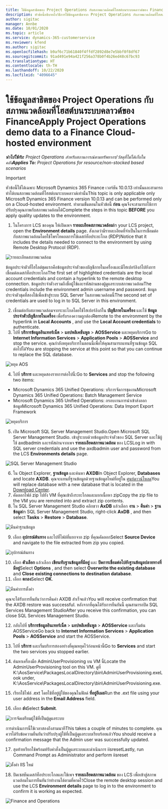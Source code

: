 ```yaml
---
title: ใช้ข้อมูลสาธิตของ Project Operations กับสภาพแวดล้อมที่โฮสต์บนระบบคลาวด์ของ Finance
description: หัวข้อนี้อธิบายถึงวิธีการใช้ข้อมูลสาธิตจาก Project Operations กับภาพแวดล้อมที่โฮสต์บนระบบคลาวด์ของ Dynamics 365 Finance
author: sigitac
manager: Annbe
ms.date: 10/01/2020
ms.topic: article
ms.service: dynamics-365-customerservice
ms.reviewer: kfend
ms.author: sigitac
ms.openlocfilehash: b9af6c71b61840f4ffdf2892d8e7e5bbf0f8df67
ms.sourcegitcommit: 91ad491e94a421f256a378b0f4b26ed48c67bc93
ms.translationtype: HT
ms.contentlocale: th-TH
ms.lasthandoff: 10/22/2020
ms.locfileid: "4096645"
---
```

# <a name="apply-project-operations-demo-data-to-a-finance-cloud-hosted-environment"></a><span data-ttu-id="381f7-103">ใช้ข้อมูลสาธิตของ Project Operations กับสภาพแวดล้อมที่โฮสต์บนระบบคลาวด์ของ Finance</span><span class="sxs-lookup"><span data-stu-id="381f7-103">Apply Project Operations demo data to a Finance Cloud-hosted environment</span></span>

<span data-ttu-id="381f7-104">_**นำไปใช้กับ:** Project Operations สำหรับสถานการณ์ตามทรัพยากร/วัสดุที่ไม่ได้เก็บในคลัง_</span><span class="sxs-lookup"><span data-stu-id="381f7-104">_**Applies To:** Project Operations for resource/non-stocked based scenarios_</span></span>

> [!IMPORTANT]
> <span data-ttu-id="381f7-105">หัวข้อนี้ใช้ได้เฉพาะ Microsoft Dynamics 365 Finance เวอร์ชัน 10.0.13 เท่านั้นและสามารถทำได้บนสภาพแวดล้อมที่โฮสต์บนระบบคลาวด์เท่านั้น</span><span class="sxs-lookup"><span data-stu-id="381f7-105">This topic is only applicable only Microsoft Dynamics 365 Finance version 10.0.13 and can be performed only on a Cloud-hosted environment.</span></span> <span data-ttu-id="381f7-106">ทำตามขั้นตอนในหัวข้อนี้ **ก่อน** คุณจึงจะสามารถใช้การปรับปรุงคุณภาพกับสภาพแวดล้อมได้</span><span class="sxs-lookup"><span data-stu-id="381f7-106">Complete the steps in this topic **BEFORE** you apply quality updates to the environment.</span></span>

1. <span data-ttu-id="381f7-107">ในโครงการ LCS ของคุณ ให้เปิดเพจ **รายละเอียดสภาพแวดล้อม**</span><span class="sxs-lookup"><span data-stu-id="381f7-107">In your LCS project, open the **Environment details** page.</span></span> <span data-ttu-id="381f7-108">สังเกตว่ามีรายละเอียดที่จำเป็นในการเชื่อมต่อกับสภาพแวดล้อมโดยใช้โพรโทคอลการใช้เดสก์ท็อประยะไกล (RDP)</span><span class="sxs-lookup"><span data-stu-id="381f7-108">Notice that it includes the details needed to connect to the environment by using Remote Desktop Protocol (RDP).</span></span>

![ รายละเอียดสภาพแวดล้อม](./media/1EnvironmentDetails.png)

<span data-ttu-id="381f7-110">ข้อมูลประจำตัวที่ไฮไลต์ชุดแรกคือข้อมูลประจำตัวของบัญชีภายในเครื่องและมีไฮเปอร์ลิงก์ไปยังการเชื่อมต่อเดสก์ท็อประยะไกล</span><span class="sxs-lookup"><span data-stu-id="381f7-110">The first set of highlighted credentials are the local account credentials and contain a hyperlink to the remote desktop connection.</span></span> <span data-ttu-id="381f7-111">ข้อมูลประจำตัวงรวมถึงชื่อผู้ใช้และรหัสผ่านของผู้ดูแลระบบสภาพแวดล้อม</span><span class="sxs-lookup"><span data-stu-id="381f7-111">The credentials include the environment admin username and password.</span></span> <span data-ttu-id="381f7-112">ข้อมูลประจำตัวชุดที่สองใช้เพื่อเข้าสู่ระบบ SQL Server ในสภาพแวดล้อมนี้</span><span class="sxs-lookup"><span data-stu-id="381f7-112">The second set of credentials are used to log in to SQL Server in this environment.</span></span>

2. <span data-ttu-id="381f7-113">เชื่อมต่อกับสภาพแวดล้อมจากระบะไกลโดยใช้ไฮเปอร์ลิงก์ใน **บัญชีภายในเครื่อง** และใช้ **ข้อมูลประจำตัวบัญชีภายในเครื่อง** เพื่อรับรองความถูกต้อง</span><span class="sxs-lookup"><span data-stu-id="381f7-113">Remote to the environment by the hyperlink in **Local Accounts** , and use the **Local Account credentials** to authenticate.</span></span>
3. <span data-ttu-id="381f7-114">ไปที่ **บริการข้อมูลอินเทอร์เน็ต** > **แอปพลิเคชันพูล** > **AOSService** และหยุดบริการ</span><span class="sxs-lookup"><span data-stu-id="381f7-114">Go to **Internet Information Services** > **Application Pools** > **AOSService** and stop the service.</span></span> <span data-ttu-id="381f7-115">คุณกำลังหยุดบริการในตอนนี้เพื่อให้คุณสามารถแทนที่ฐานข้อมูล SQL ต่อไปได้</span><span class="sxs-lookup"><span data-stu-id="381f7-115">You are stopping the service at this point so that you can continue to replace the SQL database.</span></span>

![หยุด AOS](./media/2StopAOS.png)

4. <span data-ttu-id="381f7-117">ไปที่ **บริการ** และหยุดสองรายการต่อไปนี้:</span><span class="sxs-lookup"><span data-stu-id="381f7-117">Go to **Services** and stop the following two items:</span></span>

- <span data-ttu-id="381f7-118">Microsoft Dynamics 365 Unified Operations: บริการจัดการชุดงาน</span><span class="sxs-lookup"><span data-stu-id="381f7-118">Microsoft Dynamics 365 Unified Operations: Batch Management Service</span></span>
- <span data-ttu-id="381f7-119">Microsoft Dynamics 365 Unified Operations: กรอบงานการนำเข้าส่งออกข้อมูล</span><span class="sxs-lookup"><span data-stu-id="381f7-119">Microsoft Dynamics 365 Unified Operations: Data Import Export Framework</span></span>

![หยุดบริการ](./media/3StopServices.png)

5. <span data-ttu-id="381f7-121">เปิด Microsoft SQL Server Management Studio.</span><span class="sxs-lookup"><span data-stu-id="381f7-121">Open Microsoft SQL Server Management Studio.</span></span> <span data-ttu-id="381f7-122">เข้าสู่ระบบด้วยข้อมูลประจำตัวของ SQL Server และใช้ผู้ใช้ axdbadmin และรหัสผ่านจากเพจ **รายละเอียดสภาพแวดล้อม** ของ LCS</span><span class="sxs-lookup"><span data-stu-id="381f7-122">Log in with SQL server credentials and use the axdbadmin user and password from the LCS **Environments details** page.</span></span>

![SQL Server Management Studio](./media/4SSMS.png)

6. <span data-ttu-id="381f7-124">ใน Object Explorer, **ฐานข้อมูล** และค้นหา **AXDB**</span><span class="sxs-lookup"><span data-stu-id="381f7-124">In Object Explorer, **Databases** and locate **AXDB**.</span></span> <span data-ttu-id="381f7-125">คุณจะแทนที่ฐานข้อมูลด้วยฐานข้อมูลใหม่ที่อยู่ใน [ศูนย์ดาวน์โหลด](https://download.microsoft.com/download/1/a/3/1a314bd2-b082-4a87-abdc-1ba26c92b63d/ProjOpsDemoDataFOGARelease.zip)</span><span class="sxs-lookup"><span data-stu-id="381f7-125">You will replace database with a new database that is located in the [Download Center](https://download.microsoft.com/download/1/a/3/1a314bd2-b082-4a87-abdc-1ba26c92b63d/ProjOpsDemoDataFOGARelease.zip).</span></span> 
7. <span data-ttu-id="381f7-126">คัดลอกไฟล์ zip ไปยัง VM ที่คุณเข้าถึงระยะไกลและแยกเนื้อหา zip</span><span class="sxs-lookup"><span data-stu-id="381f7-126">Copy the zip file to the VM you are remoted into and extract zip contents.</span></span>
8. <span data-ttu-id="381f7-127">ใน SQL Server Management Studio คลิกขวา **AxDB** แล้วเลือก **งาน** > **คืนค่า** > **ฐานข้อมูล**</span><span class="sxs-lookup"><span data-stu-id="381f7-127">In SQL Server Management Studio, right-click **AxDB** , and then select **Tasks** > **Restore** > **Database**.</span></span>

![คืนค่าฐานข้อมูล](./media/5RestoreDatabase.png)

9. <span data-ttu-id="381f7-129">เลือก **อุปกรณ์ต้นทาง** และไปที่ไฟล์ที่แยกจาก zip ที่คุณคัดลอก</span><span class="sxs-lookup"><span data-stu-id="381f7-129">Select **Source Device** and navigate to the file extracted from zip you copied.</span></span>

![อุปกรณ์ต้นทาง](./media/6SourceDevice.png)

10. <span data-ttu-id="381f7-131">เลือก **ตัวเลือก** แล้วเลือก **เขียนทับฐานข้อมูลที่มีอยู่** และ **ปิดการเชื่อมต่อไปยังฐานข้อมูลปลายทางที่มีอยู่**</span><span class="sxs-lookup"><span data-stu-id="381f7-131">Select **Options** , and then select **Overwrite the existing database** and **Close existing connections to destination database**.</span></span> 
11. <span data-ttu-id="381f7-132">เลือก **ตกลง**</span><span class="sxs-lookup"><span data-stu-id="381f7-132">Select **OK**.</span></span>

![คืนค่าการตั้งค่า](./media/7RestoreSetting.png)

<span data-ttu-id="381f7-134">คุณจะได้รับการยืนยันว่าการคืนค่า AXDB สำเร็จแล้ว</span><span class="sxs-lookup"><span data-stu-id="381f7-134">You will receive confirmation that the AXDB restore was successful.</span></span> <span data-ttu-id="381f7-135">หลังจากที่คุณได้รับการยืนยันนี้ คุณสามารถปิด SQL Services Management Studio</span><span class="sxs-lookup"><span data-stu-id="381f7-135">After you receive this confirmation, you can close SQL Services Management Studio.</span></span>

12. <span data-ttu-id="381f7-136">กลับไปที่ **บริการข้อมูลอินเทอร์เน็ต** > **แอปพลิเคชันพูล** > **AOSService** และเริ่มต้น AOSService</span><span class="sxs-lookup"><span data-stu-id="381f7-136">Go back to **Internet Information Services** > **Application Pools** > **AOSService** and start the AOSService.</span></span>
13. <span data-ttu-id="381f7-137">ไปที่ **บริการ** และเริ่มบริการสองอย่างที่คุณหยุดไว้ก่อนหน้านี้</span><span class="sxs-lookup"><span data-stu-id="381f7-137">Go to **Services** and start the two services you stopped earlier.</span></span>

14. <span data-ttu-id="381f7-138">ค้นหาเครื่องมือ AdminUserProvisioning บน VM นี้</span><span class="sxs-lookup"><span data-stu-id="381f7-138">Locate the AdminUserProvisioning tool on this VM.</span></span> <span data-ttu-id="381f7-139">ดูที่ K:\AosService\PackagesLocalDirectory\bin\AdminUserProvisioning.exe</span><span class="sxs-lookup"><span data-stu-id="381f7-139">Look under, K:\AosService\PackagesLocalDirectory\bin\AdminUserProvisioning.exe.</span></span>
15. <span data-ttu-id="381f7-140">เรียกใช้ไฟล์ .ext โดยใช้ที่อยู่ผู้ใช้ของคุณในฟิลด์ **ที่อยู่อีเมล**</span><span class="sxs-lookup"><span data-stu-id="381f7-140">Run the .ext file using your user address in the **Email Address** field.</span></span> 
16. <span data-ttu-id="381f7-141">เลือก **ส่ง**</span><span class="sxs-lookup"><span data-stu-id="381f7-141">Select **Submit**.</span></span>

![การจัดเตรียมผู้ใช้ที่เป็นผู้ดูแลระบบ](./media/8AdminUserProvisioning.png)

<span data-ttu-id="381f7-143">การดำเนินการนี้ใช้เวลาสองถึงสามนาที</span><span class="sxs-lookup"><span data-stu-id="381f7-143">This takes a couple of minutes to complete.</span></span> <span data-ttu-id="381f7-144">คุณควรได้รับข้อความยืนยันว่าปรับปรุงผู้ใช้ที่เป็นผู้ดูแลระบบเรียบร้อยแล้ว</span><span class="sxs-lookup"><span data-stu-id="381f7-144">You should receive a confirmation message that the Admin user was successfully updated.</span></span>

17. <span data-ttu-id="381f7-145">สุดท้ายเรียกใช้พร้อมท์รับคำสั่งเป็นผู้ดูแลระบบและดำเนินการ iisreset</span><span class="sxs-lookup"><span data-stu-id="381f7-145">Lastly, run Command Prompt as Administrator and perform iisreset</span></span>

![ตั้งค่า IIS ใหม่](./media/9IISReset.png)

18. <span data-ttu-id="381f7-147">ปิดเซสชันเดสก์ท็อประยะไกลและใช้เพจ **รายละเอียดสภาพแวดล้อม** ของ LCS เพื่อเข้าสู่สภาพแวดล้อมในการยืนยันว่าทำงานได้ตามที่คาดไว้</span><span class="sxs-lookup"><span data-stu-id="381f7-147">Close the remote desktop session and use the LCS **Environment details** page to log in to the environment to confirm it is working as expected.</span></span>

![Finance and Operations](./media/10FinanceAndOperations.png)
